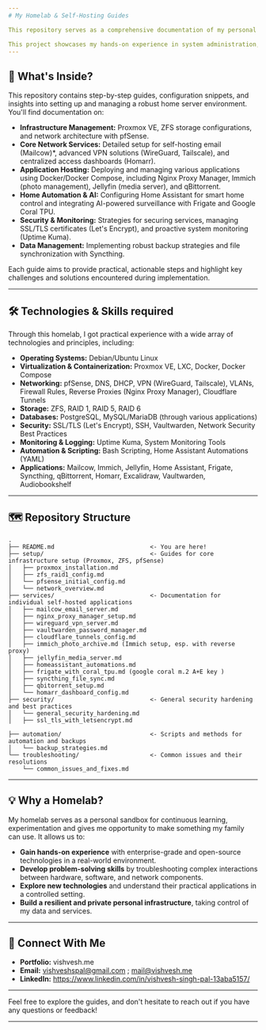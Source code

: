 ```yaml
---
# My Homelab & Self-Hosting Guides

This repository serves as a comprehensive documentation of my personal homelab setup and various self-hosted services. It's a living knowledge base detailing the architecture, configuration, and troubleshooting steps for the infrastructure I manage.

This project showcases my hands-on experience in system administration, networking, containerization, security, and automation, reflecting a passion for building, maintaining, and optimizing IT environments.
---
```


## 🚀 What's Inside?

This repository contains step-by-step guides, configuration snippets, and insights into setting up and managing a robust home server environment. You'll find documentation on:

- **Infrastructure Management:** Proxmox VE, ZFS storage configurations, and network architecture with pfSense.
- **Core Network Services:** Detailed setup for self-hosting email (Mailcow)\*, advanced VPN solutions (WireGuard, Tailscale), and centralized access dashboards (Homarr).
- **Application Hosting:** Deploying and managing various applications using Docker/Docker Compose, including Nginx Proxy Manager, Immich (photo management), Jellyfin (media server), and qBittorrent.
- **Home Automation & AI:** Configuring Home Assistant for smart home control and integrating AI-powered surveillance with Frigate and Google Coral TPU.
- **Security & Monitoring:** Strategies for securing services, managing SSL/TLS certificates (Let's Encrypt), and proactive system monitoring (Uptime Kuma).
- **Data Management:** Implementing robust backup strategies and file synchronization with Syncthing.

Each guide aims to provide practical, actionable steps and highlight key challenges and solutions encountered during implementation.

---

## 🛠️ Technologies & Skills required

Through this homelab, I got practical experience with a wide array of technologies and principles, including:

- **Operating Systems:** Debian/Ubuntu Linux
- **Virtualization & Containerization:** Proxmox VE, LXC, Docker, Docker Compose
- **Networking:** pfSense, DNS, DHCP, VPN (WireGuard, Tailscale), VLANs, Firewall Rules, Reverse Proxies (Nginx Proxy Manager), Cloudflare Tunnels
- **Storage:** ZFS, RAID 1, RAID 5, RAID 6
- **Databases:** PostgreSQL, MySQL/MariaDB (through various applications)
- **Security:** SSL/TLS (Let's Encrypt), SSH, Vaultwarden, Network Security Best Practices
- **Monitoring & Logging:** Uptime Kuma, System Monitoring Tools
- **Automation & Scripting:** Bash Scripting, Home Assistant Automations (YAML)
- **Applications:** Mailcow, Immich, Jellyfin, Home Assistant, Frigate, Syncthing, qBittorrent, Homarr, Excalidraw, Vaultwarden, Audiobookshelf

---

## 🗺️ Repository Structure

```
.
├── README.md                           <- You are here!
├── setup/                              <- Guides for core infrastructure setup (Proxmox, ZFS, pfSense)
│   ├── proxmox_installation.md
│   ├── zfs_raid1_config.md
│   └── pfsense_initial_config.md
│   └── network_overview.md
├── services/                           <- Documentation for individual self-hosted applications
│   ├── mailcow_email_server.md
│   ├── nginx_proxy_manager_setup.md
│   ├── wireguard_vpn_server.md
│   ├── vaultwarden_password_manager.md
│   ├── cloudflare_tunnels_config.md
│   ├── immich_photo_archive.md (Immich setup, esp. with reverse proxy)
│   ├── jellyfin_media_server.md
│   ├── homeassistant_automations.md
│   ├── frigate_with_coral_tpu.md (google coral m.2 A+E key )
│   ├── syncthing_file_sync.md
│   ├── qbitorrent_setup.md
│   └── homarr_dashboard_config.md
├── security/                           <- General security hardening and best practices
│   └── general_security_hardening.md
│   ├── ssl_tls_with_letsencrypt.md

├── automation/                         <- Scripts and methods for automation and backups
│   └── backup_strategies.md
└── troubleshooting/                    <- Common issues and their resolutions
    └── common_issues_and_fixes.md
```

---

## 💡 Why a Homelab?

My homelab serves as a personal sandbox for continuous learning, experimentation and gives me opportunity to make something my family can use. It allows us to:

- **Gain hands-on experience** with enterprise-grade and open-source technologies in a real-world environment.
- **Develop problem-solving skills** by troubleshooting complex interactions between hardware, software, and network components.
- **Explore new technologies** and understand their practical applications in a controlled setting.
- **Build a resilient and private personal infrastructure**, taking control of my data and services.

---

## 🔗 Connect With Me

- **Portfolio:** vishvesh.me
- **Email:** vishveshspal@gmail.com ; mail@vishvesh.me
- **LinkedIn:** https://www.linkedin.com/in/vishvesh-singh-pal-13aba5157/

---

Feel free to explore the guides, and don't hesitate to reach out if you have any questions or feedback\!

---
